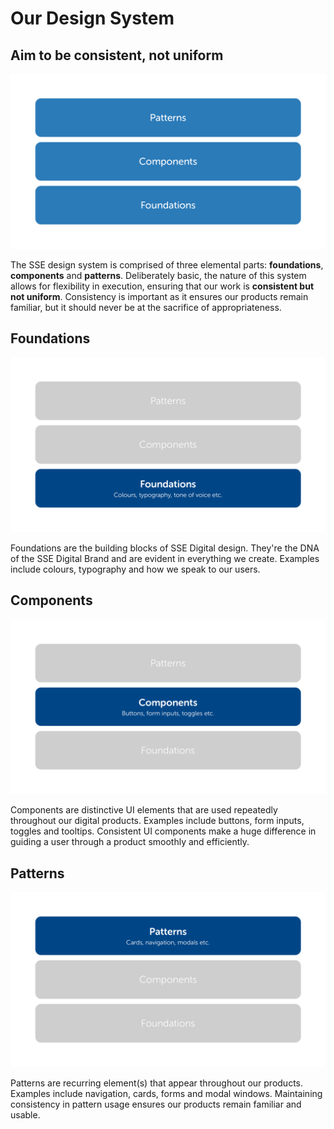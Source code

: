 # Our Design System

## Aim to be consistent, not uniform

![](.gitbook/assets/structure-overview.png)

The SSE design system is comprised of three elemental parts: **foundations**, **components** and **patterns**. Deliberately basic, the nature of this system allows for flexibility in execution, ensuring that our work is **consistent but not uniform**. Consistency is important as it ensures our products remain familiar, but it should never be at the sacrifice of appropriateness.

## Foundations

![](.gitbook/assets/structure-foundations.png)

Foundations are the building blocks of SSE Digital design. They're the DNA of the SSE Digital Brand and are evident in everything we create. Examples include colours, typography and how we speak to our users.

## Components

![](.gitbook/assets/structure-components.png)

Components are distinctive UI elements that are used repeatedly throughout our digital products. Examples include buttons, form inputs, toggles and tooltips. Consistent UI components make a huge difference in guiding a user through a product smoothly and efficiently.

## Patterns

![](.gitbook/assets/structure-patterns.png)

Patterns are recurring element\(s\) that appear throughout our products. Examples include navigation, cards, forms and modal windows. Maintaining consistency in pattern usage ensures our products remain familiar and usable.  
  
  
  


